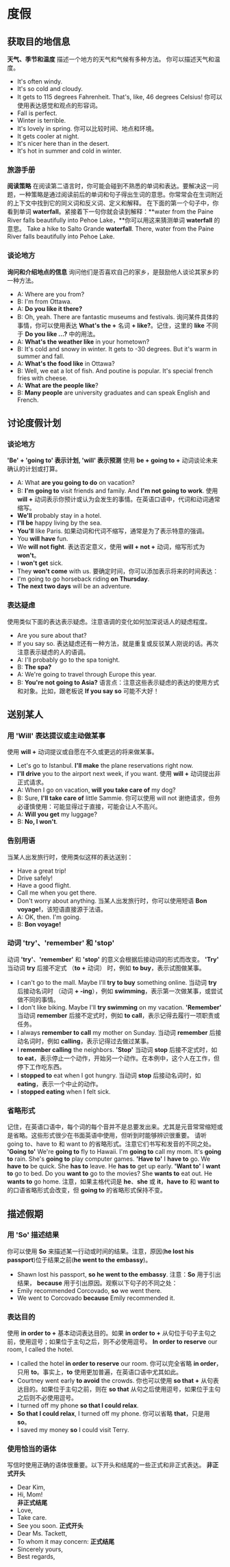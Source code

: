 # 度假

## 获取目的地信息
**天气、季节和温度**
描述一个地方的天气和气候有多种方法。
你可以描述天气和温度。
- It's often windy.
- It's so cold and cloudy.
- It gets to 115 degrees Fahrenheit. That's, like, 46 degrees Celsius!
你可以使用表达感觉和观点的形容词。
- Fall is perfect.
- Winter is terrible.
- It's lovely in spring.
你可以比较时间、地点和环境。
- It gets cooler at night.
- It's nicer here than in the desert.
- It's hot in summer and cold in winter.
### 旅游手册
**阅读策略**
在阅读第二语言时，你可能会碰到不熟悉的单词和表达。要解决这一问题，一种策略是通过阅读前后的单词和句子得出生词的意思。你常常会在生词附近的上下文中找到它的同义词和反义词、定义和解释。
在下面的第一个句子中，你看到单词 **waterfall**。紧接着下一句你就会读到解释：**water from the Paine River falls beautifully into Pehoe Lake，**你可以用这来猜测单词 **waterfall** 的意思。
Take a hike to Salto Grande **waterfall**. There, water from the Paine River falls beautifully into Pehoe Lake.  
### 谈论地方
**询问和介绍地点的信息**
询问他们是否喜欢自己的家乡，是鼓励他人谈论其家乡的一种方法。
- A: Where are you from?
- B: I'm from Ottawa.
- A: **Do you like it there?**
- B: Oh, yeah. There are fantastic museums and festivals.
询问某件具体的事情，你可以使用表达 **What's the +** 名词 **+ like?**。记住，这里的 **like** 不同于 **Do you like ...?** 中的用法。
- A: **What's the weather like** in your hometown?
- B: It's cold and snowy in winter. It gets to -30 degrees. But it's warm in summer and fall.
- A: **What's the food like** in Ottawa?
- B: Well, we eat a lot of fish. And poutine is popular. It's special french fries with cheese.
- A: **What are the people like**?
- B: **Many people** are university graduates and can speak English and French.

## 讨论度假计划
### 谈论地方
**'Be' + 'going to' 表示计划, 'will' 表示预测**
使用 **be + going to +** 动词谈论未来确认的计划或打算。
- A: What **are you going to do** on vacation?
- B: **I'm going to** visit friends and family. And **I'm not going to work**.
使用 **will +** 动词表示你预计或认为会发生的事情。在英语口语中，代词和动词通常缩写。
- **We'll** probably stay in a hotel.
- **I'll be** happy living by the sea.
- **You'll** like Paris.
如果动词和代词不缩写，通常是为了表示特意的强调。
- You **will have** fun.
- We **will not fight**.
表达否定意义，使用 **will + not +** 动词，缩写形式为 **won't**。
- I **won't get** sick. 
- They **won't come** with us.
要确定时间，你可以添加表示将来的时间表达：
- I'm going to go horseback riding **on Thursday**.
- **The next two days** will be an adventure.
### 表达疑虑
使用类似下面的表达表示疑虑。注意语调的变化如何加深说话人的疑虑程度。
- Are you sure about that?
- If you say so.
表达疑虑还有一种方法，就是重复或反驳某人刚说的话。再次注意表示疑虑的人的语调。
- A: I'll probably go to the spa tonight.
- B: **The spa?**
- A: We're going to travel through Europe this year.
- B: **You're not going to Asia?**
语言点：注意这些表示疑虑的表达的使用方式和对象。比如，跟老板说 **If you say so** 可能不大好！

## 送别某人
### 用 'Will' 表达提议或主动做某事
使用 **will +** 动词提议或自愿在不久或更远的将来做某事。
- Let's go to Istanbul. **I'll make** the plane reservations right now.
- **I'll drive** you to the airport next week, if you want.
使用 **will +** 动词提出非正式请求。
- A: When I go on vacation, **will you take care of** my dog?
- B: Sure, **I'll take care of** little Sammie.
你可以使用 will not 谢绝请求，但务必谨慎使用：可能显得过于直接，可能会让人不高兴。
- A: **Will you get** my luggage?
- B: **No, I won't**.
### 告别用语
当某人出发旅行时，使用类似这样的表达送别：
- Have a great trip! 
- Drive safely!
- Have a good flight.
- Call me when you get there.
- Don't worry about anything.
当某人出发旅行时，你可以使用短语 **Bon voyage!**，该短语直接源于法语。
- A: OK, then. I'm going.
- B: **Bon voyage!**
### 动词 'try'、'remember' 和 'stop'
动词 **'try'**、**'remember'** 和 **'stop'** 的意义会根据后接动词的形式而改变。
**'Try'**
当动词 **try** 后接不定式 （**to +** 动词） 时，例如 **to buy**，表示试图做某事。
- I can't go to the mall. Maybe I'll **try to buy** something online.
当动词 **try** 后接动名词时 （动词 **+ -ing**），例如 **swimming**，表示第一次做某事，或尝试做不同的事情。
- I don't like biking. Maybe I'll **try swimming** on my vacation.
**'Remember'**
当动词 **remember** 后接不定式时，例如 **to call**，表示记得去履行一项职责或任务。
- I always **remember to call** my mother on Sunday.
当动词 **remember** 后接动名词时，例如 **calling**，表示记得过去做过某事。
- I **remember calling** the neighbors.
**'Stop'**
当动词 **stop** 后接不定式时，如 **to eat**，表示停止一个动作，开始另一个动作。在本例中，这个人在工作，但停下工作吃东西。
- I **stopped to** eat when I got hungry.
当动词 **stop** 后接动名词时，如 **eating**，表示一个中止的动作。
- I **stopped eating** when I felt sick.
### 省略形式
记住，在英语口语中，每个词的每个音并不是总要发出来。尤其是元音常常缩短或是省略。这些形式很少在书面英语中使用，但听到时能够辨识很重要。
请听 going to、have to 和 want to 的省略形式。注意它们书写和发音的不同之处。
**'Going to'**
We're **going to** fly to Hawaii.
I'm **going to** call my mom. 
It's **going to** rain. 
She's **going to** play computer games.
**'Have to'**
I **have to** go.
We **have to** be quick.
She **has to** leave.
He **has to** get up early.
**'Want to'**
I **want to** go to bed.
Do you **want to** go to the movies?
She **wants to** eat out.
He **wants to** go home.
注意，如果主格代词是 **he**、**she** 或 **it**，**have to** 和 **want to** 的口语省略形式会改变，但 **going to** 的省略形式保持不变。

## 描述假期
### 用 'So' 描述结果
你可以使用 **So** 来描述某一行动或时间的结果。注意，原因(**he lost his passport**)位于结果之前(**he went to the embassy**)。
- Shawn lost his passport, **so he went to the embassy**.
注意：**So** 用于引出结果， **because** 用于引出原因。观察以下句子的不同之处：
- Emily recommended Corcovado, **so** we went there. 
- We went to Corcovado **because** Emily recommended it.
### 表达目的
使用 **in order to +** 基本动词表达目的。如果 **in order to +** 从句位于句子主句之前，使用逗号；如果位于主句之后，则不必使用逗号。
**In order to reserve** our room, I called the hotel.
- I called the hotel **in order to reserve** our room.
你可以完全省略 **in order**，只用 **to**。事实上，**to** 使用更加普遍，在英语口语中尤其如此。
- Courtney went early **to avoid** the crowds.
你也可以使用 **so that +** 从句表达目的。如果位于主句之前，则在 **so that** 从句之后使用逗号，如果位于主句之后则不必使用逗号。
- I turned off my phone **so that I could relax**.
- **So that I could relax**, I turned off my phone.
你可以省略 **that**，只是用 **so**。
- I saved my money **so** I could visit Terry.
### 使用恰当的语体
写信时使用正确的语体很重要。以下开头和结尾的一些正式和非正式表达。
**非正式开头**
- Dear Kim,  
- Hi, Mom!  
**非正式结尾**
- Love,  
- Take care.
- See you soon.
**正式开头**
- Dear Ms. Tackett,  
- To whom it may concern:
**正式结尾**
- Sincerely yours,
- Best regards,

